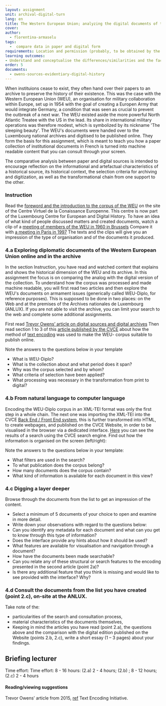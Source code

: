 ```yaml
---
layout: assignment
unit: archival-digital-turn
lang: en
title: The Western European Union; analyzing the digital documents of the 'Sleeping Beauty'    
cover:
author: 
  - florentina-armaselu
tags:
  -  compare data in paper and digital form
requirements: Location and permission (probably, to be obtained by the lecturer beforehand) allowing the students to visit ANLUX and to consult the collection, Internet access to the digital edition and the related materials.
learning outcomes:
- Understand and conceptualise the differences/similarities and the factors at play in the transformation process from paper to digital historical sources.
order: 5
documents:
  - owens-sources-evidentiary-digital-history
---
```


When instituions cease to exist, they often hand over their papers to an archive to preserve the history of their existence. This was the case with the Western European Union (WEU), an organisation for military collaboration within Europe, set up in 1954 with the goal of creating a Europen Army that would integrate Germany, a condition that was seen as crucial to prevent the outbreak of a next war. The WEU existed aside the more powerful North Atlantic Treatee with the US in the lead. Its share in international military operations was therefore modest, which is symbolized by its nickname 'The sleeping beauty'. The WEU's documents were handed over to the Luxembourg national archives and digitised to be published online. They form the basis for this assignment, which is meant to teach you how a paper collection of institutional documents in French is turned into machine readable content that you can consult through your screen.   


The comparative analysis between paper and digital sources is intended to encourage reflection on the informational and artefactual characteristics of a historical source, its historical context, the selection criteria for archiving and digitization, as well as the transformational chain from one support to the other.

<!-- more -->
<!-- briefing-student -->

### Instruction
<!-- section-contents -->

Read the [foreword and the introduction to the corpus of the WEU](https://www.cvce.eu/en/recherche/unit-content/-/unit/72d9869d-ff72-493e-a0e3-bedb3e671faa/fe555bab-5322-410b-98e5-96469d1a7de0) on the site of the Centre Virtuel de la Conaissance Europenne. This centre is now part of the Luxembourg Centre for European and Digital History. To have an idea of what kind of people discussed matters and created documents, watch a clip of a [meeting of members of the WEU in 1960 in Brussels](http://ec.europa.eu/avservices/play.cfm?ref=I001677&lg=MUE&sublg=none&autoplay=false) Compare it with [a meeting in Paris in 1997](https://www.youtube.com/watch?v=iFjISWWzZUY)
The texts and the clips will give you an impression of the type of organisation and of the documents it produced.


<!-- section -->
### 4.a Exploring diplomatic documents of the Western European Union online and in the archive
<!-- section-contents -->

In the section Instruction, you have read and watched content that explains and shows the historical dimension of the WEU and its archive.
In this assignment the focus is on comparing the analog with the digital version of the collection. To understand how the corpus was processed and made machine readable, you will first read two articles and then explore the WEU's documents on armament issues (generically called WEU-Diplo, for reference purposes). This is supposed to be done in two places: on the Web and at the premises of the Archives nationales de Luxembourg (ANLUX). If you are not able to visit the archive, you can limit your search to the web and complete some additional assignments.  

First read [Trevor Owens’ article on digital sources and digital archives](http://www.trevorowens.org/2015/12/digital-sources-digital-archives-the-evidentiary-basis-of-digital-history-draft/)
Then read section 1 to 3 of this [article published by the CVCE](https://journals.openedition.org/jtei/1463#tocto2n1) about how the method of [text encoding](http://www.tei-c.org) was used to make the WEU- corpus suitable to publish online.   

Note the answers to the questions below in your template
- What is WEU-Diplo?
- What is the collection about and what period does it span?
- Why was the corpus selected and by whom?
- What criteria of selection have been applied?
- What processing was necessary in the transformation from print to digital?

<!-- section -->
### 4.b  From natural language to computer language
<!-- section-contents -->
Encoding the WEU-Diplo corpus in an XML-TEI format was only the first step in a whole chain. The next one was importing the XML-TEI into the CVCE [Back End / Front End system](https://www.youtube.com/watch?v=LzL4I4Pt7GU), this is further transformed into HTML, to create webpages, and published on the CVCE Website, in order to be visualised in the browser via a dedicated interface. [Here](https://www.cvce.eu/search?q=*&format=tei%2Bxml&publication=e7c423ed-a376-4a57-a415-f8519344e558) you can see the results of a search using the CVCE search engine. Find out how the information is organised on the screen (left/right):

Note the answers to the questions below in your template:
- What filters are used in the search?
- To what publication does the corpus belong?
- How many documents does the corpus contain?
- What kind of information is available for each document in this view?

<!-- section -->
### 4.c Digging a layer deeper
<!-- section-contents -->
Browse through the documents from the list to get an impression of the content.
- Select a minimum of 5 documents of your choice to open and examine in more detail.
- Write down your observations with regard to the questions below:
- Can you identify any metadata for each document and what can you get to know through this type of information?
- Does the interface provide any hints about how it should be used?
- What features are available for visualisation and navigation through a document?
- How have the documents been made searchable?
- Can you relate any of these structural or search features to the encoding presented in the second article (point 2a)?
- Is there any additional feature that you think is missing and would like to see provided with the interface? Why?

<!-- section -->
### 4.d Consult the documents from the list you have created (point 2.c), on-site at the ANLUX.
<!-- section-contents -->
Take note of the:
- particularities of the search and consultation process,
- material characteristics of the documents themselves,
- Keeping in mind the articles you have read (point 2.a), the questions above and the comparison with the digital edition published on the Website (points 2.b, 2.c), write a short essay (1 – 3 pages) about your findings.

<!-- briefing-teacher -->
## Briefing lecturer

Time effort:  Time effort: 8 - 16 hours: (2.a) 2 - 4 hours; (2.b) ; 8 - 12 hours; (2.c) 2 - 4 hours

#### Reading/viewing  suggestions
Trevor Owens’ article from 2015, [ref](owens-sources-evidentiary-digital-history)
Text Encoding Initiative.

